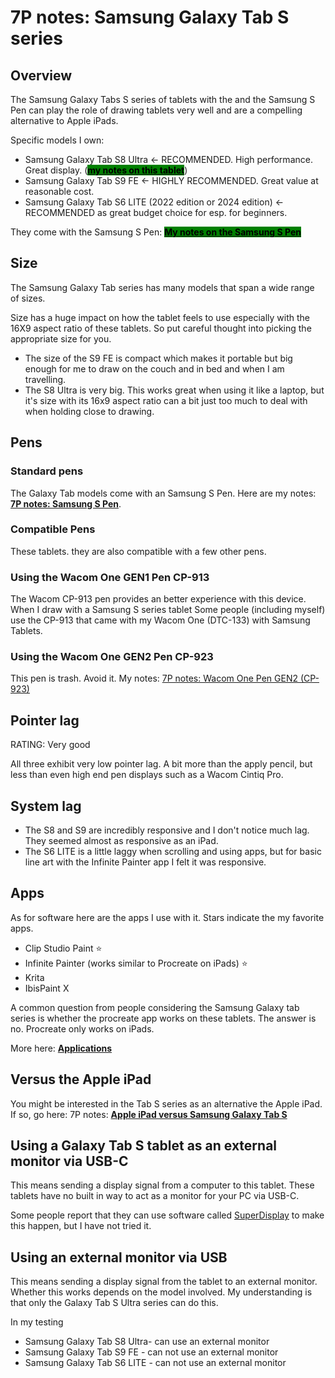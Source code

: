 # 7P notes: Samsung Galaxy Tab S series

## Overview

The Samsung Galaxy Tabs S series of tablets with the and the Samsung S Pen can play the role of drawing tablets very well and are a compelling alternative to Apple iPads.

Specific models I own:

* Samsung Galaxy Tab S8 Ultra <- RECOMMENDED. High performance. Great display. ([<mark style="background-color:green;">**my notes on this tablet**</mark>](7p-notes-samsung-s8-ultra.md))
* Samsung Galaxy Tab S9 FE <- HIGHLY RECOMMENDED. Great value at reasonable cost.
* Samsung Galaxy Tab S6 LITE (2022 edition or 2024 edition) <- RECOMMENDED as great budget choice for esp. for beginners.

They come with the Samsung S Pen: [<mark style="background-color:green;">**My notes on the Samsung S Pen**</mark>](samsung-s-pen/7p-notes-samsung-s-pen.md)

## Size

The Samsung Galaxy Tab series has many models that span a wide range of sizes.

Size has a huge impact on how the tablet feels to use especially with the 16X9 aspect ratio of these tablets. So put careful thought into picking the appropriate size for you.

* The size of the S9 FE is compact which makes it portable but big enough for me to draw on the couch and in bed and when I am travelling.  &#x20;
* The S8 Ultra is very big. This works great when using it like a laptop, but it's size with its 16x9 aspect ratio can a bit just too much to deal with when holding close to drawing.

## Pens

### Standard pens

The Galaxy Tab models come with an Samsung S Pen. Here are my notes: [**7P notes: Samsung S Pen**](samsung-s-pen/7p-notes-samsung-s-pen.md).

### Compatible Pens

These tablets. they are also compatible with a few other pens.&#x20;

### Using the Wacom One GEN1 Pen CP-913

The Wacom CP-913 pen provides an better experience with this device. When I draw with a Samsung S series tablet  Some people (including myself) use the CP-913 that came with my Wacom One (DTC-133) with Samsung Tablets.

### Using the Wacom One GEN2 Pen CP-923

This pen is trash. Avoid it. My notes: [7P notes: Wacom One Pen GEN2 (CP-923)](../wacom/wacom-pens/7p-notes-wacom-cp-923.md)&#x20;

## Pointer lag

RATING: Very good

All three exhibit very low pointer lag. A bit more than the apply pencil, but less than even high end pen displays such as a Wacom Cintiq Pro.

## System lag

* The S8 and S9 are incredibly responsive and I don't notice much lag. They seemed almost as responsive as an iPad.
* The S6 LITE is a little laggy when scrolling and using apps, but for basic line art with the Infinite Painter app I felt it was responsive.&#x20;

## Apps

As for software here are the apps I use with it. Stars indicate the my favorite apps.

* Clip Studio Paint ⭐
* Infinite Painter (works similar to Procreate on iPads) ⭐
* Krita
* IbisPaint X

A common question from people considering the Samsung Galaxy tab series is whether the procreate app works on these tablets. The answer is no. Procreate only works on iPads.

More here: [**Applications**](../../applications/)&#x20;

## Versus the Apple iPad

You might be interested in the Tab S series as an alternative the Apple iPad. If so, go here: 7P notes: [**Apple iPad versus Samsung Galaxy Tab S**](../apple/7p-notes-apple-ipad-versus-samsung-galaxy-tab-s.md)&#x20;

## Using a Galaxy Tab S tablet as an external monitor via USB-C

This means sending a display signal from a computer to this tablet. These tablets have no built in way to act as a monitor for your PC via USB-C.

Some people report that they can use software called [SuperDisplay](https://superdisplay.app/) to make this happen, but I have not tried it.&#x20;

## Using an external monitor via USB

This means sending a display signal from the tablet to an external monitor. Whether this works depends on the model involved. My understanding is that only the Galaxy Tab S Ultra series can do this.

In my testing

* Samsung Galaxy Tab S8 Ultra- can use an external monitor
* Samsung Galaxy Tab S9 FE - can not use an external monitor
* Samsung Galaxy Tab S6 LITE - can not use an external monitor

